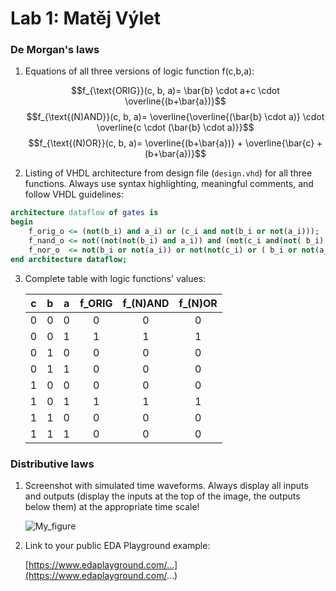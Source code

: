 # Lab 1: Matěj Výlet

### De Morgan's laws

1. Equations of all three versions of logic function f(c,b,a):

  
   
   $$f_{\text{ORIG}}(c, b, a)= \bar{b} \cdot a+c \cdot \overline{(b+\bar{a})}$$ 
   $$f_{\text{(N)AND}}(c, b, a)= \overline{\overline{(\bar{b} \cdot a)} \cdot \overline{c \cdot (\bar{b} \cdot a)}}$$ 
   $$f_{\text{(N)OR}}(c, b, a)= \overline{(b+\bar{a})} + \overline{\bar{c} + (b+\bar{a})}$$
   

2. Listing of VHDL architecture from design file (`design.vhd`) for all three functions. Always use syntax highlighting, meaningful comments, and follow VHDL guidelines:

```vhdl
architecture dataflow of gates is
begin
    f_orig_o <= (not(b_i) and a_i) or (c_i and not(b_i or not(a_i)));
    f_nand_o <= not((not(not(b_i) and a_i)) and (not(c_i and(not( b_i) and a_i)))); -- MODIFY THIS FUNCTION
    f_nor_o  <= not(b_i or not(a_i)) or not(not(c_i) or ( b_i or not(a_i)));  -- MODIFY THIS FUNCTION
end architecture dataflow;
```

3. Complete table with logic functions' values:

   | **c** | **b** |**a** | **f_ORIG** | **f_(N)AND** | **f_(N)OR** |
   | :-: | :-: | :-: | :-: | :-: | :-: |
   | 0 | 0 | 0 | 0 | 0 | 0 |
   | 0 | 0 | 1 | 1 | 1 | 1 |
   | 0 | 1 | 0 | 0 | 0 | 0 |
   | 0 | 1 | 1 | 0 | 0 | 0 |
   | 1 | 0 | 0 | 0 | 0 | 0 |
   | 1 | 0 | 1 | 1 | 1 | 1 |
   | 1 | 1 | 0 | 0 | 0 | 0 |
   | 1 | 1 | 1 | 0 | 0 | 0 |

### Distributive laws

1. Screenshot with simulated time waveforms. Always display all inputs and outputs (display the inputs at the top of the image, the outputs below them) at the appropriate time scale!

   ![My_figure](https://user-images.githubusercontent.com/124773189/218765304-321538d0-ee5a-4138-8a1e-f67f61131b97.png)


2. Link to your public EDA Playground example:

   [https://www.edaplayground.com/...](https://www.edaplayground.com/...)
